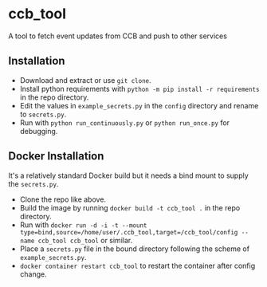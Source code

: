 # ccb_tool
 A tool to fetch event updates from CCB and push to other services

## Installation
 - Download and extract or use `git clone`.
 - Install python requirements with `python -m pip install -r requirements` in the repo directory.
 - Edit the values in `example_secrets.py` in the `config` directory and rename to `secrets.py`. 
 - Run with `python run_continuously.py` or `python run_once.py` for debugging.

## Docker Installation
 It's a relatively standard Docker build but it needs a bind mount to supply the `secrets.py`.
 - Clone the repo like above.
 - Build the image by running `docker build -t ccb_tool .` in the repo directory.
 - Run with `docker run -d -i -t --mount type=bind,source=/home/user/.ccb_tool,target=/ccb_tool/config --name ccb_tool ccb_tool` or similar. 
 - Place a `secrets.py` file in the bound directory following the scheme of `example_secrets.py`.
 - `docker container restart ccb_tool` to restart the container after config change.
